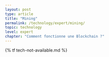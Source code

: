 ```yaml
---
layout: post
type: article
title: "Mining"
permalink: /technology/expert/mining/
topic: technology
level: expert
chapter: "Comment fonctionne une Blockchain ?"
---
```


{% tf tech-not-available.md %}
